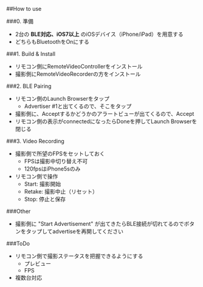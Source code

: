 
##How to use

###0. 準備

- 2台の **BLE対応、iOS7以上** のiOSデバイス（iPhone/iPad）を用意する
- どちらもBluetoothをOnにする


###1. Build & Install

- リモコン側にRemoteVideoControllerをインストール
- 撮影側にRemoteVideoRecorderの方をインストール


###2. BLE Pairing

- リモコン側のLaunch Browserをタップ
  - Advertiser #1と出てくるので、そこをタップ
- 撮影側に、Acceptするかどうかのアラートビューが出てくるので、Accept
- リモコン側の表示がconnectedになったらDoneを押してLaunch Browserを閉じる


###3. Video Recording

- 撮影側で所望のFPSをセットしておく
  - FPSは撮影中切り替え不可
  - 120fpsはiPhone5sのみ
- リモコン側で操作
  - Start: 撮影開始
  - Retake: 撮影中止（リセット）
  - Stop: 停止と保存


###Other

- 撮影側に "Start Advertisement" が出てきたらBLE接続が切れてるのでボタンをタップしてadvertiseを再開してください

###ToDo

- リモコン側で撮影ステータスを把握できるようにする
  - プレビュー
  - FPS
- 複数台対応
